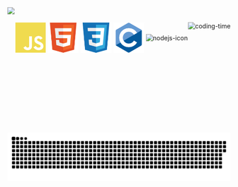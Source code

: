 
<div>
  <img align="left" height="180em" src="https://github-readme-stats.vercel.app/api/top-langs/?username=NathanKurths&layout=compact&langs_count=16&theme=codeSTACKr"/>
</div>
<br>

<div  align="center"> 
  <div style="display: inline_block"><br>
    <img align="right" height="250" alt="coding-time" src="code.gif">
    <img align="center" height="70" width="70" alt="js-icon"  src="https://raw.githubusercontent.com/devicons/devicon/master/icons/javascript/javascript-plain.svg">
    <img align="center" height="70" width="70" alt="html-icon" src="https://raw.githubusercontent.com/devicons/devicon/master/icons/html5/html5-original.svg">
    <img align="center" height="70" width="70" alt="css-icon" src="https://raw.githubusercontent.com/devicons/devicon/master/icons/css3/css3-original.svg">
    <img align="center" height="70" width="70" alt="c-icon" src="https://raw.githubusercontent.com/devicons/devicon/master/icons/c/c-original.svg">
    <img align="center" height="70" width="70" alt="nodejs-icon" src="https://raw.githubusercontent.com/jmnote/z-icons/master/svg/cpp.svg">
   </div>
    

![snake gif](https://github.com/NathanKurths/NathanKurths/blob/output/github-contribution-grid-snake-dark.svg)


